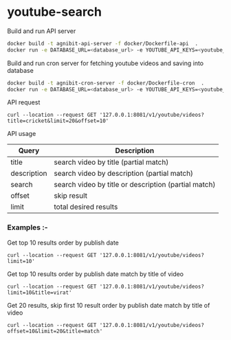 # youtube-search


Build and run API server
```sh
docker build -t agnibit-api-server -f docker/Dockerfile-api  .
docker run -e DATABASE_URL=<database_url> -e YOUTUBE_API_KEYS=<youtube_api_keys> -d -p 8081:8080 agnibit-api-server
```


Build and run cron server for fetching youtube videos and saving into database

```sh
docker build -t agnibit-cron-server -f docker/Dockerfile-cron  .
docker run -e DATABASE_URL=<database_url> -e YOUTUBE_API_KEYS=<youtube_api_keys> agnibit-cron-server
```


API request
```
curl --location --request GET '127.0.0.1:8081/v1/youtube/videos?title=cricket&limit=20&offset=10'
```

API usage 

| Query | Description |
| ------ | ------ |
| title | search video by title (partial match) |
| description | search video by description (partial match) |
| search | search video by title or description (partial match) |
| offset | skip result |
| limit | total desired results |


### Examples :- 

Get top 10 results order by publish date
```
curl --location --request GET '127.0.0.1:8081/v1/youtube/videos?limit=10'
```


Get top 10 results order by publish date match by title of video
```
curl --location --request GET '127.0.0.1:8081/v1/youtube/videos?limit=10&title=virat'
```


Get 20 results, skip first 10 result order by publish date match by title of video
```
curl --location --request GET '127.0.0.1:8081/v1/youtube/videos?offset=10&limit=20&title=match'
```

